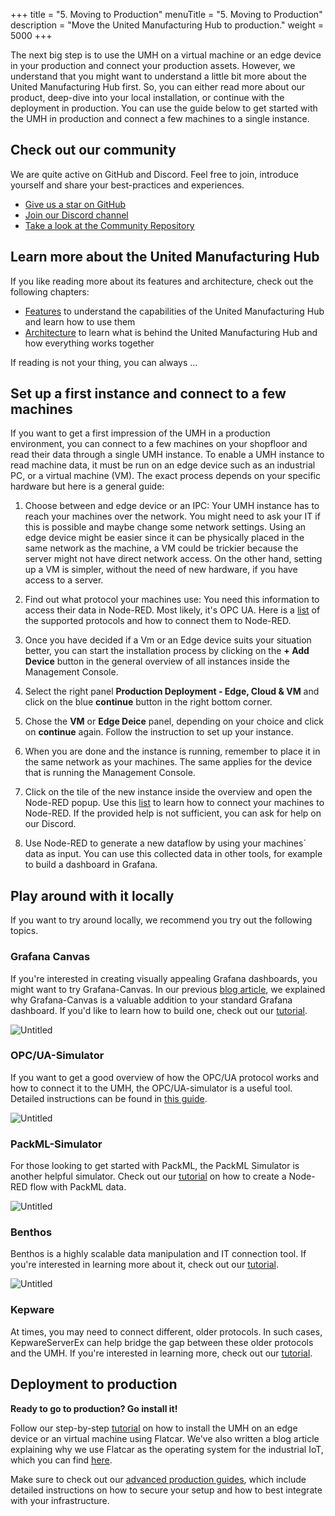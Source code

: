 +++
title = "5. Moving to Production"
menuTitle = "5. Moving to Production"
description = "Move the United Manufacturing Hub to production."
weight = 5000
+++

  The next big step is to use the UMH on a virtual machine or an edge device in
  your production and connect your production assets. However, we understand that
  you might want to understand a little bit more about the United Manufacturing
  Hub first. So, you can either read more about our product, deep-dive into your 
  local installation, or continue with the deployment in production.
  You can use the guide below to get started with the UMH in production 
  and connect a few machines to a single instance.

## Check out our community

  We are quite active on GitHub and Discord. Feel free to join, introduce
  yourself and share your best-practices and experiences.

- [Give us a star on GitHub](https://github.com/united-manufacturing-hub/united-manufacturing-hub)
- [Join our Discord channel](https://discord.gg/F9mqkZnm9d)
- [Take a look at the Community Repository](https://github.com/united-manufacturing-hub/community-repo)

## Learn more about the United Manufacturing Hub

If you like reading more about its features and architecture, check out the
following chapters:
- [Features](/docs/features/) to understand the capabilities of the United
   Manufacturing Hub and learn how to use them
- [Architecture](/docs/architecture/) to learn what is behind the United 
   Manufacturing Hub and how everything works together

If reading is not your thing, you can always ... 

## Set up a first instance and connect to a few machines

  If you want to get a first impression of the UMH in a production environment,
  you can connect to a few machines on your shopfloor and read their data
  through a single UMH instance. To enable a UMH instance to read machine data,
  it must be run on an edge device such as an industrial PC, or a virtual
  machine (VM). The exact process depends on your specific
  hardware but here is a general guide:

1. Choose between and edge device or an IPC: Your UMH instance has to reach
   your machines over the network. You might
   need to ask your IT if this is possible and maybe change some network 
   settings. Using an edge device might be easier since it can be physically
   placed in the
   same network as the machine, a VM could be trickier because the server might
   not have direct network access. On the other hand, setting up a VM is
   simpler, without the need of new hardware, if you have access to a server.

2. Find out what protocol your machines use: You need this information
   to access their data in Node-RED. Most likely, it's OPC UA. Here is a 
   [list](https://umh.docs.umh.app/docs/features/data-connectivity-node-red/)
   of the supported protocols and how to connect them to Node-RED.

3. Once you have decided if a Vm or an Edge device suits your situation better,
   you can start the installation process by clicking on the **+ Add Device**
   button in the general overview of all instances inside the Management 
   Console.

4. Select the right panel **Production Deployment - Edge, Cloud & VM** and 
   click on the blue **continue** button in the right bottom corner.

5. Chose the **VM** or **Edge Deice** panel, depending on your choice and 
   click on **continue** again. Follow the instruction to set up your instance.
   
6. When you are done and the instance is running, remember to place it in
   the same network as your machines. The same applies for the device
   that is running the Management Console. 

7. Click on the tile of the new instance inside the overview
   and open the Node-RED popup. Use this
   [list](https://umh.docs.umh.app/docs/features/data-connectivity-node-red/#what-can-i-do-with-it)
   to learn how to connect your machines to Node-RED.
   If the provided help is not sufficient, you can ask for help on our Discord.

8. Use Node-RED to generate a new dataflow by using your machines´ data as input.
   You can use this collected data in other tools, for example to build a
   dashboard in Grafana. 


## Play around with it locally

If you want to try around locally, we recommend you try out the following topics.

### Grafana Canvas

  If you're interested in creating visually appealing Grafana dashboards, you
  might want to try Grafana-Canvas. In our previous
  [blog article](https://www.umh.app/post/building-shopfloor-dashboards-with-the-united-manufacturing-hub-and-grafana-canvas),
  we explained why Grafana-Canvas is a valuable addition to your standard
  Grafana dashboard. If you'd like to learn how to build one, check out our
  [tutorial](https://learn.umh.app/guides/advanced/data-visualization/canvas-grafana/).

![Untitled](/images/getstarted/movingToProduction/getStartedMTPCanvas.png?width=70%)

### OPC/UA-Simulator

  If you want to get a good overview of how the OPC/UA protocol works and how to
  connect it to the UMH, the OPC/UA-simulator is a useful tool. Detailed 
  instructions can be found in
  [this guide](https://learn.umh.app/course/creating-a-node-red-flow-with-simulated-opc-ua-data/).

![Untitled](/images/getstarted/movingToProduction/getStartedMTPopcua.png?width=70%)

### PackML-Simulator

  For those looking to get started with PackML, the PackML Simulator is another 
  helpful simulator. Check out our
  [tutorial](https://learn.umh.app/course/creating-a-node-red-flow-with-packml/)
  on how to create a Node-RED flow with PackML data.

![Untitled](/images/getstarted/movingToProduction/getStartedMTPPackMLStateModel.png)


### Benthos

  Benthos is a highly scalable data manipulation and IT connection tool.
  If you're interested in learning more about it, check out our
  [tutorial](https://learn.umh.app/course/using-benthos-with-the-united-manufacturing-hub/).

![Untitled](/images/getstarted/movingToProduction/getStartedMTPBenthos.png)


### Kepware

  At times, you may need to connect different, older protocols. In such cases,
  KepwareServerEx can help bridge the gap between these older protocols and the
  UMH. If you're interested in learning more, check out our
  [tutorial](https://learn.umh.app/course/connecting-kepware-with-the-opc-ua-simulator/).

## Deployment to production

  **Ready to go to production? Go install it!**

  Follow our step-by-step
  [tutorial](/docs/production-guide/installation/installation-guide-flatcar)
  on how to install the UMH on an edge device or an virtual machine using
  Flatcar. We've also written a blog article explaining why we use Flatcar 
  as the operating system for the industrial IoT, which you can find
  [here](https://learn.umh.app/blog/flatcar-as-the-operating-system-of-the-industrial-iot/).

  Make sure to check out our 
  [advanced production guides](https://umh.docs.umh.app/docs/production-guide/),
  which include detailed instructions on how to secure your setup and how to
  best integrate with your infrastructure.
